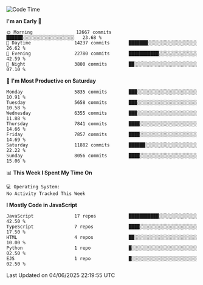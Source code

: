 <!--START_SECTION:waka-->
![Code Time](http://img.shields.io/badge/Code%20Time-3%2C498%20hrs%2059%20mins-blue)

**I'm an Early 🐤** 

```text
🌞 Morning                12667 commits       ██████░░░░░░░░░░░░░░░░░░░   23.68 % 
🌆 Daytime                14237 commits       ███████░░░░░░░░░░░░░░░░░░   26.62 % 
🌃 Evening                22780 commits       ███████████░░░░░░░░░░░░░░   42.59 % 
🌙 Night                  3800 commits        ██░░░░░░░░░░░░░░░░░░░░░░░   07.10 % 
```
📅 **I'm Most Productive on Saturday** 

```text
Monday                   5835 commits        ███░░░░░░░░░░░░░░░░░░░░░░   10.91 % 
Tuesday                  5658 commits        ███░░░░░░░░░░░░░░░░░░░░░░   10.58 % 
Wednesday                6355 commits        ███░░░░░░░░░░░░░░░░░░░░░░   11.88 % 
Thursday                 7841 commits        ████░░░░░░░░░░░░░░░░░░░░░   14.66 % 
Friday                   7857 commits        ████░░░░░░░░░░░░░░░░░░░░░   14.69 % 
Saturday                 11882 commits       ██████░░░░░░░░░░░░░░░░░░░   22.22 % 
Sunday                   8056 commits        ████░░░░░░░░░░░░░░░░░░░░░   15.06 % 
```


📊 **This Week I Spent My Time On** 

```text
💻 Operating System: 
No Activity Tracked This Week
```

**I Mostly Code in JavaScript** 

```text
JavaScript               17 repos            ███████████░░░░░░░░░░░░░░   42.50 % 
TypeScript               7 repos             ████░░░░░░░░░░░░░░░░░░░░░   17.50 % 
HTML                     4 repos             ██░░░░░░░░░░░░░░░░░░░░░░░   10.00 % 
Python                   1 repo              █░░░░░░░░░░░░░░░░░░░░░░░░   02.50 % 
EJS                      1 repo              █░░░░░░░░░░░░░░░░░░░░░░░░   02.50 % 
```




 Last Updated on 04/06/2025 22:19:55 UTC
<!--END_SECTION:waka-->

<!--
**likaiqiang/likaiqiang** is a ✨ _special_ ✨ repository because its `README.md` (this file) appears on your GitHub profile.

Here are some ideas to get you started:

- 🔭 I’m currently working on ...
- 🌱 I’m currently learning ...
- 👯 I’m looking to collaborate on ...
- 🤔 I’m looking for help with ...
- 💬 Ask me about ...
- 📫 How to reach me: ...
- 😄 Pronouns: ...
- ⚡ Fun fact: ...
-->

